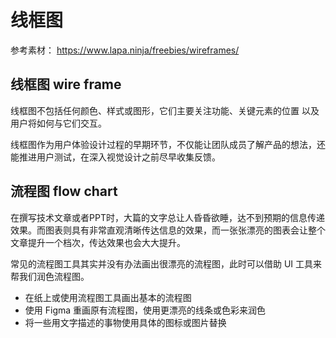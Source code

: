 # 线框图

参考素材： https://www.lapa.ninja/freebies/wireframes/

## 线框图 wire frame

线框图不包括任何颜色、样式或图形，它们主要关注功能、关键元素的位置 以及用户将如何与它们交互。

线框图作为用户体验设计过程的早期环节，不仅能让团队成员了解产品的想法，还能推进用户测试，在深入视觉设计之前尽早收集反馈。

## 流程图 flow chart

在撰写技术文章或者PPT时，大篇的文字总让人昏昏欲睡，达不到预期的信息传递效果。而图表则具有非常直观清晰传达信息的效果，而一张张漂亮的图表会让整个文章提升一个档次，传达效果也会大大提升。

常见的流程图工具其实并没有办法画出很漂亮的流程图，此时可以借助 UI 工具来帮我们润色流程图。

* 在纸上或使用流程图工具画出基本的流程图
* 使用 Figma 重画原有流程图，使用更漂亮的线条或色彩来润色
* 将一些用文字描述的事物使用具体的图标或图片替换


















